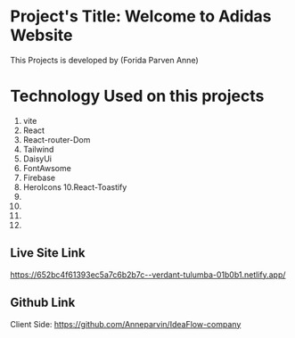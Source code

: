 
# Project's Title: Welcome to Adidas Website
This Projects is developed by (Forida Parven Anne)


# Technology Used on this projects
1. vite
2. React
3. React-router-Dom
4. Tailwind
5. DaisyUi 
7. FontAwsome
8. Firebase
9. HeroIcons
10.React-Toastify
11. 
12. 
13. 
14. 


## Live Site Link
https://652bc4f61393ec5a7c6b2b7c--verdant-tulumba-01b0b1.netlify.app/


## Github Link
Client Side: https://github.com/Anneparvin/IdeaFlow-company